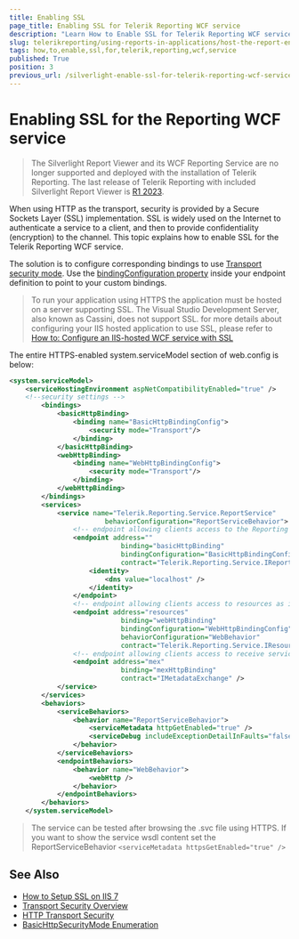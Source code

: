 ```yaml
---
title: Enabling SSL
page_title: Enabling SSL for Telerik Reporting WCF service
description: "Learn How to Enable SSL for Telerik Reporting WCF service."
slug: telerikreporting/using-reports-in-applications/host-the-report-engine-remotely/telerik-reporting-wcf-service/how-to-enable-ssl-for-telerik-reporting-wcf-service
tags: how,to,enable,ssl,for,telerik,reporting,wcf,service
published: True
position: 3
previous_url: /silverlight-enable-ssl-for-telerik-reporting-wcf-service
---
```


# Enabling SSL for the Reporting WCF service

> The Silverlight Report Viewer and its WCF Reporting Service are no longer supported and deployed with the installation of Telerik Reporting. The last release of Telerik Reporting with included Silverlight Report Viewer is [R1 2023](https://www.telerik.com/support/whats-new/reporting/release-history/progress-telerik-reporting-r1-2023-17-0-23-118).

When using HTTP as the transport, security is provided by a Secure Sockets Layer (SSL) implementation. SSL is widely used on the Internet to authenticate a service to a client, and then to provide confidentiality (encryption) to the channel. This topic explains how to enable SSL for the Telerik Reporting WCF service.

The solution is to configure corresponding bindings to use [Transport security mode](https://learn.microsoft.com/en-us/dotnet/framework/wcf/feature-details/transport-security-overview). Use the [bindingConfiguration property](https://learn.microsoft.com/en-us/dotnet/api/system.servicemodel.configuration.serviceendpointelement.bindingconfiguration?view=netframework-4.8.1#System_ServiceModel_Configuration_ServiceEndpointElement_BindingConfiguration) inside your endpoint definition to point to your custom bindings. 

> To run your application using HTTPS the application must be hosted on a server supporting SSL. The Visual Studio Development Server, also known as Cassini, does not support SSL. for more details about configuring your IIS hosted application to use SSL, please refer to [How to: Configure an IIS-hosted WCF service with SSL](https://learn.microsoft.com/en-us/dotnet/framework/wcf/feature-details/how-to-configure-an-iis-hosted-wcf-service-with-ssl)

The entire HTTPS-enabled system.serviceModel section of web.config is below:

````XML
<system.serviceModel>
	<serviceHostingEnvironment aspNetCompatibilityEnabled="true" />
	<!--security settings -->
		<bindings>
			<basicHttpBinding>
				<binding name="BasicHttpBindingConfig">
					<security mode="Transport"/>
				</binding>
			</basicHttpBinding>
			<webHttpBinding>
				<binding name="WebHttpBindingConfig">
					<security mode="Transport"/>
				</binding>
			</webHttpBinding>
		</bindings>
		<services>
			<service name="Telerik.Reporting.Service.ReportService"
						behaviorConfiguration="ReportServiceBehavior">
				<!-- endpoint allowing clients access to the Reporting WCF service -->
				<endpoint address=""
							binding="basicHttpBinding"
							bindingConfiguration="BasicHttpBindingConfig"
							contract="Telerik.Reporting.Service.IReportService">
					<identity>
						<dns value="localhost" />
					</identity>
				</endpoint>
				<!-- endpoint allowing clients access to resources as images -->
				<endpoint address="resources"
							binding="webHttpBinding"
							bindingConfiguration="WebHttpBindingConfig"
							behaviorConfiguration="WebBehavior"
							contract="Telerik.Reporting.Service.IResourceService"/>
				<!-- endpoint allowing clients access to receive service's metadata via SOAP messages -->
				<endpoint address="mex"
							binding="mexHttpBinding"
							contract="IMetadataExchange" />
			</service>
		</services>
		<behaviors>
			<serviceBehaviors>
				<behavior name="ReportServiceBehavior">
					<serviceMetadata httpGetEnabled="true" />
					<serviceDebug includeExceptionDetailInFaults="false" />
				</behavior>
			</serviceBehaviors>
			<endpointBehaviors>
				<behavior name="WebBehavior">
					<webHttp />
				</behavior>
			</endpointBehaviors>
		</behaviors>
	</system.serviceModel>
````

> The service can be tested after browsing the .svc file using HTTPS. If you want to show the service wsdl content set the ReportServiceBehavior `<serviceMetadata httpsGetEnabled="true" />`

## See Also

* [How to Setup SSL on IIS 7](https://learn.microsoft.com/en-us/iis/manage/configuring-security/how-to-set-up-ssl-on-iis)
* [Transport Security Overview](https://learn.microsoft.com/en-us/dotnet/framework/wcf/feature-details/transport-security-overview)
* [HTTP Transport Security](https://learn.microsoft.com/en-us/dotnet/framework/wcf/feature-details/http-transport-security)
* [BasicHttpSecurityMode Enumeration](https://learn.microsoft.com/en-us/dotnet/api/system.servicemodel.basichttpsecuritymode?view=dotnet-plat-ext-7.0)
